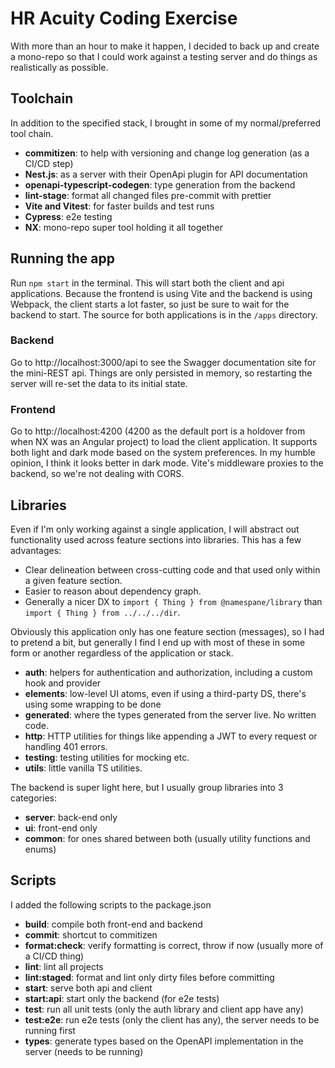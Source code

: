 # HR Acuity Coding Exercise
With more than an hour to make it happen, I decided to back up and create a mono-repo so 
that I could work against a testing server and do things as realistically as possible.

## Toolchain
In addition to the specified stack, I brought in some of my normal/preferred tool chain.

* __commitizen__: to help with versioning and change log generation (as a CI/CD step)
* __Nest.js__: as a server with their OpenApi plugin for API documentation
* __openapi-typescript-codegen__: type generation from the backend
* __lint-stage__: format all changed files pre-commit with prettier
* __Vite and Vitest__: for faster builds and test runs
* __Cypress__: e2e testing
* __NX__: mono-repo super tool holding it all together

## Running the app
Run `npm start` in the terminal. This will start both the client and api applications.
Because the frontend is using Vite and the backend is using Webpack, the client starts
a lot faster, so just be sure to wait for the backend to start. The source for both
applications is in the `/apps` directory.

### Backend
Go to http://localhost:3000/api to see the Swagger documentation site for the mini-REST
api. Things are only persisted in memory, so restarting the server will re-set the data
to its initial state.

### Frontend
Go to http://localhost:4200 (4200 as the default port is a holdover from when NX was an
Angular project) to load the client application. It supports both light and dark mode
based on the system preferences. In my humble opinion, I think it looks better in dark 
mode. Vite's middleware proxies to the backend, so we're not dealing with CORS.

## Libraries
Even if I'm only working against a single application, I will abstract out functionality
used across feature sections into libraries. This has a few advantages:

* Clear delineation between cross-cutting code and that used only within a given feature section.
* Easier to reason about dependency graph.
* Generally a nicer DX to `import { Thing } from @namespane/library` than `import { Thing } from ../../../dir`.

Obviously this application only has one feature section (messages), so I had to pretend a bit,
but generally I find I end up with most of these in some form or another regardless of the
application or stack.

* __auth__: helpers for authentication and authorization, including a custom hook and provider
* __elements__: low-level UI atoms, even if using a third-party DS, there's using some wrapping to be done
* __generated__: where the types generated from the server live. No written code.
* __http__: HTTP utilities for things like appending a JWT to every request or handling 401 errors.
* __testing__: testing utilities for mocking etc.
* __utils__: little vanilla TS utilities.

The backend is super light here, but I usually group libraries into 3 categories:
* __server__: back-end only
* __ui__: front-end only
* __common__: for ones shared between both (usually utility functions and enums)

## Scripts
I added the following scripts to the package.json

* __build__: compile both front-end and backend
* __commit__: shortcut to commitizen
* __format:check__: verify formatting is correct, throw if now (usually more of a CI/CD thing)
* __lint__: lint all projects
* __lint:staged__: format and lint only dirty files before committing
* __start__: serve both api and client
* __start:api__: start only the backend (for e2e tests)
* __test__: run all unit tests (only the auth library and client app have any)
* __test:e2e__: run e2e tests (only the client has any), the server needs to be running first
* __types__: generate types based on the OpenAPI implementation in the server (needs to be running)
